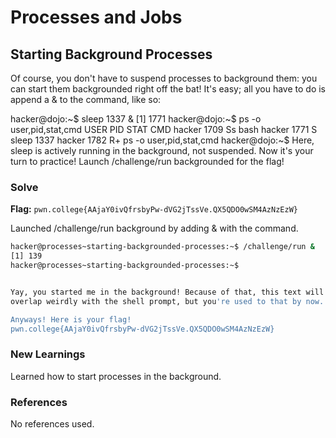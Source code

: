 # Processes and Jobs

## Starting Background Processes
Of course, you don't have to suspend processes to background them: you can start them backgrounded right off the bat! It's easy; all you have to do is append a & to the command, like so:

hacker@dojo:~$ sleep 1337 &
[1] 1771
hacker@dojo:~$ ps -o user,pid,stat,cmd
USER         PID STAT CMD
hacker      1709 Ss   bash
hacker      1771 S    sleep 1337
hacker      1782 R+   ps -o user,pid,stat,cmd
hacker@dojo:~$ 
Here, sleep is actively running in the background, not suspended. Now it's your turn to practice! Launch /challenge/run backgrounded for the flag!

### Solve
**Flag:** `pwn.college{AAjaY0ivQfrsbyPw-dVG2jTssVe.QX5QDO0wSM4AzNzEzW}`

Launched /challenge/run background by adding & with the command.

```bash
hacker@processes~starting-backgrounded-processes:~$ /challenge/run &
[1] 139
hacker@processes~starting-backgrounded-processes:~$


Yay, you started me in the background! Because of that, this text will probably
overlap weirdly with the shell prompt, but you're used to that by now...

Anyways! Here is your flag!
pwn.college{AAjaY0ivQfrsbyPw-dVG2jTssVe.QX5QDO0wSM4AzNzEzW}
```

### New Learnings
Learned how to start processes in the background.

### References 
No references used.
